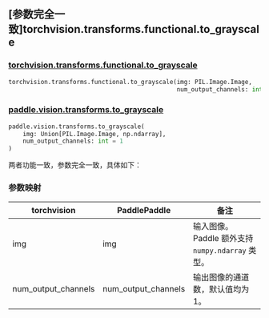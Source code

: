 ## [参数完全一致]torchvision.transforms.functional.to_grayscale

### [torchvision.transforms.functional.to_grayscale](https://pytorch.org/vision/main/generated/torchvision.transforms.functional.to_grayscale.html?highlight=to_grayscale#torchvision.transforms.functional.to_grayscale)

```python
torchvision.transforms.functional.to_grayscale(img: PIL.Image.Image,
                                               num_output_channels: int = 1)
```

### [paddle.vision.transforms.to_grayscale](https://www.paddlepaddle.org.cn/documentation/docs/zh/develop/api/paddle/vision/transforms/to_grayscale_cn.html#to-grayscale)

```python
paddle.vision.transforms.to_grayscale(
    img: Union[PIL.Image.Image, np.ndarray], 
    num_output_channels: int = 1
)
```

两者功能一致，参数完全一致，具体如下：

### 参数映射

| torchvision | PaddlePaddle       | 备注                                                         |
|-----------------------------------------------|---------------------------------------------|--------------------------------------------------------------|
| img                          | img       | 输入图像。Paddle 额外支持 `numpy.ndarray` 类型。              |
| num_output_channels                      | num_output_channels                    | 输出图像的通道数，默认值均为 1。                              |
